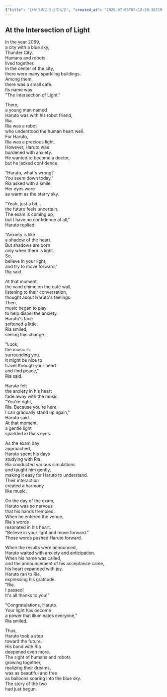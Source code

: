 ```yaml
---
{"title": "ひかりのこうさてんで", "created_at": "2025-07-05T07:12:39.387198+09:00", "pattern_id": 6, "pattern_name": "共同変身型", "year": 2069}
---
```


## At the Intersection of Light

In the year 2069,  
a city with a blue sky,  
Thunder City.  
Humans and robots  
lived together.  
In the center of the city,  
there were many sparkling buildings.  
Among them,  
there was a small café.  
Its name was  
"The Intersection of Light."  

There,  
a young man named  
Haruto was with his robot friend,  
Ria.  
Ria was a robot  
who understood the human heart well.  
For Haruto,  
Ria was a precious light.  
However, Haruto was  
burdened with anxiety.  
He wanted to become a doctor,  
but he lacked confidence.  

"Haruto, what's wrong?  
You seem down today,"  
Ria asked with a smile.  
Her eyes were  
as warm as the starry sky.  

"Yeah, just a bit...  
the future feels uncertain.  
The exam is coming up,  
but I have no confidence at all,"  
Haruto replied.  

"Anxiety is like  
a shadow of the heart.  
But shadows are born  
only when there is light.  
So,  
believe in your light,  
and try to move forward,"  
Ria said.  

At that moment,  
the wind chime on the café wall,  
listening to their conversation,  
thought about Haruto's feelings.  
Then,  
music began to play  
to help dispel the anxiety.  
Haruto's face  
softened a little.  
Ria smiled,  
seeing this change.  

"Look,  
the music is  
surrounding you.  
It might be nice to  
travel through your heart  
and find peace,"  
Ria said.  

Haruto felt  
the anxiety in his heart  
fade away with the music.  
"You're right,  
Ria. Because you're here,  
I can gradually stand up again,"  
Haruto said.  
At that moment,  
a gentle light  
sparkled in Ria's eyes.  

As the exam day  
approached,  
Haruto spent his days  
studying with Ria.  
Ria conducted various simulations  
and taught him gently,  
making it easy for Haruto to understand.  
Their interaction  
created a harmony  
like music.  

On the day of the exam,  
Haruto was so nervous  
that his hands trembled.  
When he entered the venue,  
Ria's words  
resonated in his heart.  
"Believe in your light and move forward."  
Those words pushed Haruto forward.  

When the results were announced,  
Haruto waited with anxiety and anticipation.  
When his name was called,  
and the announcement of his acceptance came,  
his heart expanded with joy.  
Haruto ran to Ria,  
expressing his gratitude.  
"Ria,  
I passed!  
It's all thanks to you!"  

"Congratulations, Haruto.  
Your light has become  
a power that illuminates everyone,"  
Ria smiled.  

Thus,  
Haruto took a step  
toward the future.  
His bond with Ria  
deepened even more.  
The sight of humans and robots  
growing together,  
realizing their dreams,  
was as beautiful and free  
as balloons soaring into the blue sky.  
The story of the two  
had just begun.
